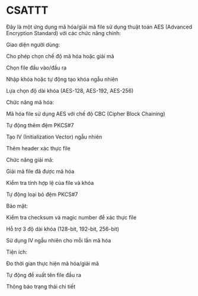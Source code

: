 # CSATTT
Đây là một ứng dụng mã hóa/giải mã file sử dụng thuật toán AES (Advanced Encryption Standard) với các chức năng chính:

Giao diện người dùng:

Cho phép chọn chế độ mã hóa hoặc giải mã

Chọn file đầu vào/đầu ra

Nhập khóa hoặc tự động tạo khóa ngẫu nhiên

Lựa chọn độ dài khóa (AES-128, AES-192, AES-256)

Chức năng mã hóa:

Mã hóa file sử dụng AES với chế độ CBC (Cipher Block Chaining)

Tự động thêm đệm PKCS#7

Tạo IV (Initialization Vector) ngẫu nhiên

Thêm header xác thực file

Chức năng giải mã:

Giải mã file đã được mã hóa

Kiểm tra tính hợp lệ của file và khóa

Tự động loại bỏ đệm PKCS#7

Bảo mật:

Kiểm tra checksum và magic number để xác thực file

Hỗ trợ 3 độ dài khóa (128-bit, 192-bit, 256-bit)

Sử dụng IV ngẫu nhiên cho mỗi lần mã hóa

Tiện ích:

Đo thời gian thực hiện mã hóa/giải mã

Tự động đề xuất tên file đầu ra

Thông báo trạng thái chi tiết
